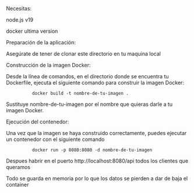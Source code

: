 Necesitas:

node.js v19

docker ultima version

Preparación de la aplicación:

Asegúrate de tener de clonar este directorio en tu maquina local 

Construcción de la imagen Docker:

Desde la línea de comandos, en el directorio donde se encuentra tu Dockerfile, ejecuta el siguiente comando para construir la imagen Docker:


              docker build -t nombre-de-tu-imagen .

Sustituye nombre-de-tu-imagen por el nombre que quieras darle a tu imagen Docker.

Ejecución del contenedor:

Una vez que la imagen se haya construido correctamente, puedes ejecutar un contenedor con el siguiente comando

              docker run -p 8080:8080 -d nombre-de-tu-imagen


Despues habrir en el puerto http://localhost:8080/api todos los clientes que queramos

Todo se guarda en memoria por lo que los datos se pierden a dar de baja el container
